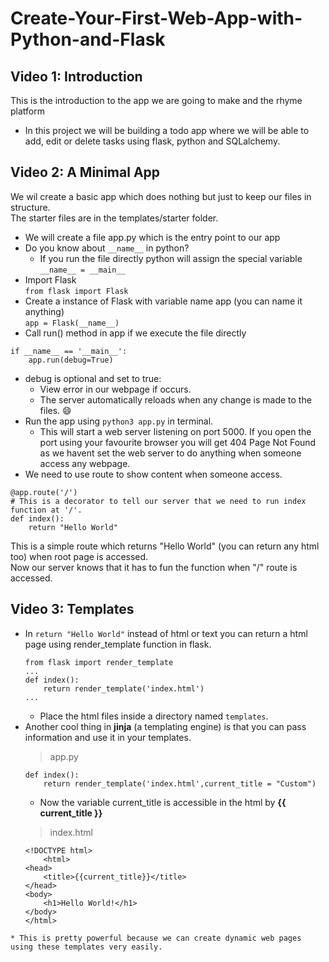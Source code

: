 # Create-Your-First-Web-App-with-Python-and-Flask

## Video 1: Introduction
This is the introduction to the app we are going to make and the rhyme platform
- In this project we will be building a todo app where we will be able to add, edit or delete tasks using flask, python and SQLalchemy.

## Video 2: A Minimal App
We wil create a basic app which does nothing but just to keep our files in structure.  
The starter files are in the templates/starter folder.
* We will create a file app.py which is the entry point to our app
* Do you know about `__name__` in python?
    * If you run the file directly python will assign the special variable `__name__ = __main__`  
* Import Flask  
`from flask import Flask`
* Create a instance of Flask with variable name app (you can name it anything)  
`app = Flask(__name__)`
* Call run() method in app if we execute the file directly  
```python3
if __name__ == '__main__':
    app.run(debug=True)
```
* debug is optional and set to true:
    *  View error in our webpage if occurs.
    * The server automatically reloads when any change is made to the files. :smile: 
* Run the app using `python3 app.py` in terminal.  
    * This will start a web server listening on port 5000. If you open the port using your favourite browser you will get 404 Page Not Found as we havent set the web server to do anything when someone access any webpage.
* We need to use route to show content when someone access.  
```python3
@app.route('/') 
# This is a decorator to tell our server that we need to run index function at '/'.
def index():
    return "Hello World"
```
This is a simple route which returns "Hello World" (you can return any html too) when root page is accessed.  
Now our server knows that it has to fun the function when "/" route is accessed.

## Video 3: Templates
* In `return "Hello World"` instead of html or text you can return a html page using render_template function in flask.
    ```python3
    from flask import render_template
    ...
    def index():
        return render_template('index.html')
    ...

    ```
    * Place the html files inside a directory named `templates`.
* Another cool thing in **jinja** (a templating engine) is that you can pass information and use it in your templates.
    >app.py  
    ```python3
    def index():
        return render_template('index.html',current_title = "Custom")
    ```
    * Now the variable current_title is accessible in the html by **{{ current_title }}**
    > index.html  
    ```
    <!DOCTYPE html>
        <html>
    <head>
        <title>{{current_title}}</title>
    </head>
    <body>
        <h1>Hello World!</h1>
    </body>
    </html>
```
* This is pretty powerful because we can create dynamic web pages using these templates very easily.